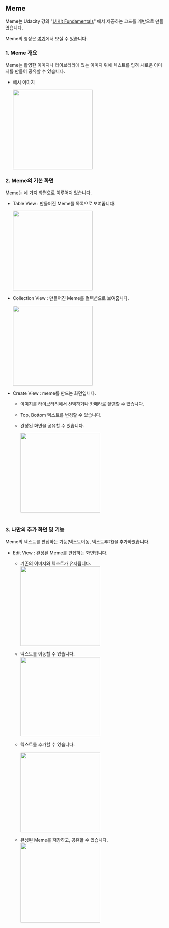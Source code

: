 ## Meme

Meme는 Udacity 강의 "[UIKit Fundamentals](https://classroom.udacity.com/courses/ud788/lessons/3499758725/concepts/36175187290923#)" 에서 제공하는 코드를 기반으로 만들었습니다.


Meme의 영상은 [여기]()에서 보실 수 있습니다.
<br />

### 1. Meme 개요
Meme는 촬영한 이미지나 라이브러리에 있는 이미지 위에 텍스트를 입혀 새로운 이미지를 만들어 공유할 수 있습니다.

* 예시 이미지
    
    <img src="/img/meme.png" width="250"></img>
    <br />

### 2. Meme의 기본 화면
Meme는  네 가지 화면으로 이루어져 있습니다.
* Table View : 만들어진 Meme를 목록으로 보여줍니다.

    <img src="/img/meme_table.png" width="250"></img>
    <br />

* Collection View : 만들어진 Meme를 컬렉션으로 보여줍니다.

    <img src="/img/meme_collection.png" width="250"></img>
    <br /> 

* Create View : meme를 만드는 화면입니다.
  - 이미지를 라이브러리에서 선택하거나 카메라로 촬영할 수 있습니다.
  - Top, Bottom 텍스트를 변경할 수 있습니다.
  - 완성된 화면을 공유할 수 있습니다.

    <img src="/img/meme_create.png" width="250"></img>
    <br /><br />


### 3. 나만의 추가 화면 및 기능
Meme의 텍스트를 편집하는 기능(텍스트이동, 텍스트추가)을 추가하였습니다.

* Edit View : 완성된 Meme를 편집하는 화면입니다.
  - 기존의 이미지와 텍스트가 유지됩니다. <br />
    <img src="/img/edit.png" width="250"></img>
    <br />

  - 텍스트를 이동할 수 있습니다. <br />
    <img src="/img/text_move.png" width="250"></img>
    <br />

  - 텍스트를 추가할 수 있습니다. <br />  
    <img src="/img/text_add.png" width="250"></img>
    <br />

  - 완성된 Meme를 저장하고, 공유할 수 있습니다. <br />
    <img src="/img/share.png" width="250"></img>
    <br />
